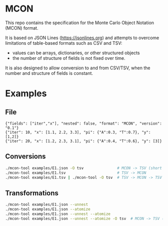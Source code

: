 # MCON

This repo contains the specification for the Monte Carlo Object Notation (MCON) format.

It is based on JSON Lines (https://jsonlines.org) and attempts to overcome limitations of table-based formats such as CSV and TSV:
* values can be arrays, dictionaries, or other structured objects
* the number of structure of fields is not fixed over time.

It is also designed to allow conversion to and from CSV/TSV, when the
number and structure of fields is constant.

# Examples

## File
``` Non-nested
{"fields": ["iter","x"], "nested": false, "format": "MCON", "version": "0.1"}
{"iter": 10, "x": [1.1, 2.2, 3.3], "pi": {"A":0.3, "T":0.7}, "y": [1,2]}
{"iter": 20, "x": [1.2, 2.3, 3.1], "pi": {"A":0.4, "T":0.6}, "y": [3]}
```


## Conversions
``` sh
./mcon-tool examples/E1.json -O tsv               # MCON -> TSV (short names)
./mcon-tool examples/E1.tsv                       # TSV -> MCON
./mcon-tool examples/E1.tsv | ./mcon-tool -O tsv  # TSV -> MCON -> TSV
```

## Transformations

``` sh
./mcon-tool examples/E1.json --unnest
./mcon-tool examples/E1.json --atomize
./mcon-tool examples/E1.json --unnest --atomize
./mcon-tool examples/E1.json --unnest --atomize -O tsv  # MCON -> TSV (long names)
```

